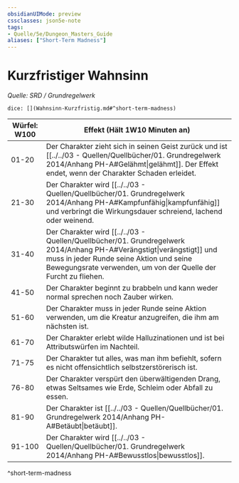 ```yaml
---
obsidianUIMode: preview
cssclasses: json5e-note
tags:
- Quelle/5e/Dungeon_Masters_Guide
aliases: ["Short-Term Madness"]
---
```

# Kurzfristiger Wahnsinn
*Quelle: SRD / Grundregelwerk*

`dice: [](Wahnsinn-Kurzfristig.md#^short-term-madness)`

| Würfel: W100 | Effekt (Hält 1W10 Minuten an)                                                                                                                                                |
| ------------ | ---------------------------------------------------------------------------------------------------------------------------------------------------------------------------- |
| 01-20        | Der Charakter zieht sich in seinen Geist zurück und ist [[../../03 - Quellen/Quellbücher/01. Grundregelwerk 2014/Anhang PH-A#Gelähmt\|gelähmt]]. Der Effekt endet, wenn der Charakter Schaden erleidet.                             |
| 21-30        | Der Charakter wird [[../../03 - Quellen/Quellbücher/01. Grundregelwerk 2014/Anhang PH-A#Kampfunfähig\|kampfunfähig]] und verbringt die Wirkungsdauer schreiend, lachend oder weinend.                                               |
| 31-40        | Der Charakter wird [[../../03 - Quellen/Quellbücher/01. Grundregelwerk 2014/Anhang PH-A#Verängstigt\|verängstigt]] und muss in jeder Runde seine Aktion und seine Bewegungsrate verwenden, um von der Quelle der Furcht zu fliehen. | 
| 41-50        | Der Charakter beginnt zu brabbeln und kann weder normal sprechen noch Zauber wirken.                                                                                         |
| 51-60        | Der Charakter muss in jeder Runde seine Aktion verwenden, um die Kreatur anzugreifen, die ihm am nächsten ist.                                                               |
| 61-70        | Der Charakter erlebt wilde Halluzinationen und ist bei Attributswürfen im Nachteil.                                                                                          |
| 71-75        | Der Charakter tut alles, was man ihm befiehlt, sofern es nicht offensichtlich selbstzerstörerisch ist.                                                                       |
| 76-80        | Der Charakter verspürt den überwältigenden Drang, etwas Seltsames wie Erde, Schleim oder Abfall zu essen.                                                                    |
| 81-90        | Der Charakter ist [[../../03 - Quellen/Quellbücher/01. Grundregelwerk 2014/Anhang PH-A#Betäubt\|betäubt]].                                                                                                                          |
| 91-100       | Der Charakter wird [[../../03 - Quellen/Quellbücher/01. Grundregelwerk 2014/Anhang PH-A#Bewusstlos\|bewusstlos]].                                                                                                                   |
^short-term-madness